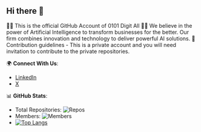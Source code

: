 ## Hi there 👋

👩‍💻 This is the official GitHub Account of 0101 Digit All
🙋‍♀️ We believe in the power of Artificial Intelligence to transform businesses for the better. Our firm combines innovation and technology to deliver powerful AI solutions.
🌈 Contribution guidelines - This is a private account and you will need invitation to contribute to the private repositories.

🌍 **Connect With Us**:
- [LinkedIn](https://www.linkedin.com/company/0101digitall)
- [X](https://x.com/0101digitall)

📊 **GitHub Stats**:
- Total Repositories: ![Repos](https://img.shields.io/github/orgs/0101-Digit-All-Solutions/repos?label=Total%20Repos)
- Members: ![Members](https://img.shields.io/github/orgs/0101-Digit-All-Solutions/members?label=Members)
- [![Top Langs](https://github-readme-stats.vercel.app/api/top-langs/?username=0101-Digit-All-Solutions)](https://github.com/0101-Digit-All-Solutions/github-readme-stats)


